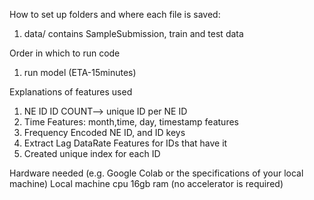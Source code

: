 How to set up folders and where each file is saved:
1. data/ contains SampleSubmission, train and test data

Order in which to run code
1. run model (ETA-15minutes)

Explanations of features used
1. NE ID ID COUNT--> unique ID per NE ID
2. Time Features: month,time, day, timestamp features
3. Frequency Encoded NE ID, and ID keys
4. Extract Lag DataRate Features for IDs that have it
5. Created unique index for each ID

Hardware needed (e.g. Google Colab or the specifications of your local machine)
Local machine cpu 16gb ram (no accelerator is required)

